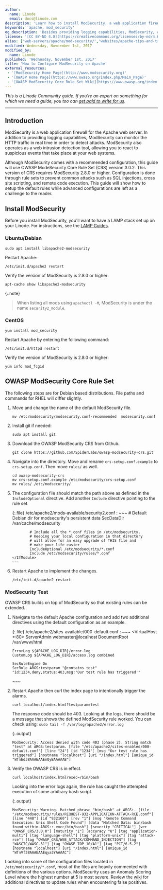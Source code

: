 ```yaml
---
author:
  name: Linode
  email: docs@linode.com
description: 'Learn how to install ModSecurity, a web application firewall for the Apache server, which provides logging capabilities and real time monitoring.'
keywords: 'apache, mod_security'
og_description: 'Besides providing logging capabilities, ModSecurity, as a web-detection tool, can monitor the HTTP traffic in real time in order to spot attacks. This guide shows how to load and run ModSecurity on your Linode.'
license: '[CC BY-ND 4.0](https://creativecommons.org/licenses/by-nd/4.0)'
alias: ['web-servers/apache/mod-security/','websites/apache-tips-and-tricks/modsecurity-on-apache/','web-servers/apache-tips-and-tricks/modsecurity-on-apache/']
modified: Wednesday, Novermber 1st, 2017
modified_by:
  name: Linode
published: 'Wednesday, November 1st, 2017'
title: 'How to Configure ModSecurity on Apache'
external_resources:
 - '[ModSecurity Home Page](http://www.modsecurity.org)'
 - '[OWASP Home Page](https://www.owasp.org/index.php/Main_Page)'
 - '[OWASP ModSecurity Core Rule Set Wiki](https://www.owasp.org/index.php/Category:OWASP_ModSecurity_Core_Rule_Set_Project#tab=Installation)'
---
```


*This is a Linode Community guide. If you're an expert on something for which we need a guide, you too can [get paid to write for us](/docs/contribute).*

---

## Introduction

ModSecurity is a web application firewall for the Apache web server. In addition to providing logging capabilities, ModSecurity can monitor the HTTP traffic in real time in order to detect attacks. ModSecurity also operates as a web intrusion detection tool, allowing you to react to suspicious events that take place at your web systems.

Although ModSecurity comes with a recommended configuration, this guide will use OWASP ModeSecurity Core Rule Set (CRS) version 3.0.2. This version of CRS requires ModSecurity 2.8.0 or higher. Configuration is done through rule sets to prevent common attacks such as SQL injections, cross site scripting, and remote code execution. This guide will show how to setup the default rules while advanced configurations are left as a challenge to the reader.

## Install ModSecurity

Before you install ModSecurity, you'll want to have a LAMP stack set up on your Linode. For instructions, see the [LAMP Guides](/docs/websites/lamp/).

### Ubuntu/Debian

    sudo apt install libapache2-modsecurity

Restart Apache:

    /etc/init.d/apache2 restart

Verify the version of ModSecurity is 2.8.0 or higher:

    apt-cache show libapache2-modsecurity

{:.note}
>
> When listing all mods using `apachectl -M`, ModSecurity is under the name `security2_module`.

### CentOS

    yum install mod_security

Restart Apache by entering the following command:

    /etc/init.d/httpd restart

Verify the version of ModSecurity is 2.8.0 or higher:

    yum info mod_fcgid

## OWASP ModSecurity Core Rule Set

The following steps are for Debian based distributions. File paths and commands for RHEL will differ slightly.

1.  Move and change the name of the default ModSecurity file.

        mv /etc/modsecurity/modsecurity.conf-recommended  modsecurity.conf

2.  Install git if needed:

        sudo apt install git

3.  Download the OWASP ModSecurity CRS from Github.

        git clone https://github.com/SpiderLabs/owasp-modsecurity-crs.git

4.  Navigate into the directory. Move and rename `crs-setup.conf.example` to `crs-setup.conf`. Then move `rules/` as well.

        cd owasp-modsecurity-crs
        mv crs-setup.conf.example /etc/modsecurity/crs-setup.conf
        mv rules/ /etc/modsecurity/

5.  The configuration file should match the path above as defined in the `IncludeOptional` directive. Add another `Include` directive pointing to the rule set.

    {:.file}
    /etc/apache2/mods-available/security2.conf
    :   ~~~
        <IfModule security2_module>
                # Default Debian dir for modsecurity's persistent data
                SecDataDir /var/cache/modsecurity

                # Include all the *.conf files in /etc/modsecurity.
                # Keeping your local configuration in that directory
                # will allow for an easy upgrade of THIS file and
                # make your life easier
                IncludeOptional /etc/modsecurity/*.conf
                Include /etc/modsecurity/rules/*.conf
        </IfModule>
        ~~~

6.  Restart Apache to implement the changes.

        /etc/init.d/apache2 restart

### ModSecurity Test
OWASP CRS builds on top of ModSecurity so that existing rules can be extended.

1.  Navigate to the default Apache configuration and add two additional directives using the default configuration as an example.

    {:.file}
    /etc/apache2/sites-available/000-default.conf
    :   ~~~
    <VirtualHost *:80>
        ServerAdmin webmaster@localhost
        DocumentRoot /var/www/html

        ErrorLog ${APACHE_LOG_DIR}/error.log
        CustomLog ${APACHE_LOG_DIR}/access.log combined

        SecRuleEngine On
        SecRule ARGS:testparam "@contains test" "id:1234,deny,status:403,msg:'Our test rule has triggered'"
    </VirtualHost>
        ~~~

2.  Restart Apache then curl the index page to intentionally trigger the alarms.

        curl localhost/index.html?testparam=test

    The response code should be 403. Looking at the logs, there should be a message that shows the defined ModSecurity rule worked. You can check using: `sudo tail -f /var/log/apache2/error.log`

    {:.output}
    ~~~
    ModSecurity: Access denied with code 403 (phase 2). String match "test" at ARGS:testparam. [file "/etc/apache2/sites-enabled/000-default.conf"] [line "24"] [id "1234"] [msg "Our test rule has triggered"] [hostname "localhost"] [uri "/index.html"] [unique_id "WfnEd38AAAEAAEnQyBAAAAAB"]
    ~~~

3.  Verify the OWASP CRS is in effect.

        curl localhost/index.html?exec=/bin/bash

    Looking into the error logs again, the rule has caught the attempted execution of some arbitrary bash script.

    {:.output}
    ~~~
    ModSecurity: Warning. Matched phrase "bin/bash" at ARGS:. [file "/etc/modsecurity/rules/REQUEST-932-APPLICATION-ATTACK-RCE.conf"] [line "448"] [id "932160"] [rev "1"] [msg "Remote Command Execution: Unix Shell Code Found"] [data "Matched Data: bin/bash found within ARGS:: exec/bin/bash"] [severity "CRITICAL"] [ver "OWASP_CRS/3.0.0"] [maturity "1"] [accuracy "8"] [tag "application-multi"] [tag "language-shell"] [tag "platform-unix"] [tag "attack-rce"] [tag "OWASP_CRS/WEB_ATTACK/COMMAND_INJECTION"] [tag "WASCTC/WASC-31"] [tag "OWASP_TOP_10/A1"] [tag "PCI/6.5.2"] [hostname "localhost"] [uri "/index.html"] [unique_id "WfnVf38AAAEAAEqya3YAAAAC"]
    ~~~

Looking into some of the configuration files located in `/etc/modsecurity/*.conf`, most of the files are heavily commented with definitions of the various options. ModSecurity uses an Anomaly Scoring Level where the highest number at 5 is most severe. Review the [wiki](https://github.com/SpiderLabs/ModSecurity/wiki) for additional directives to update rules when encountering false positives.

